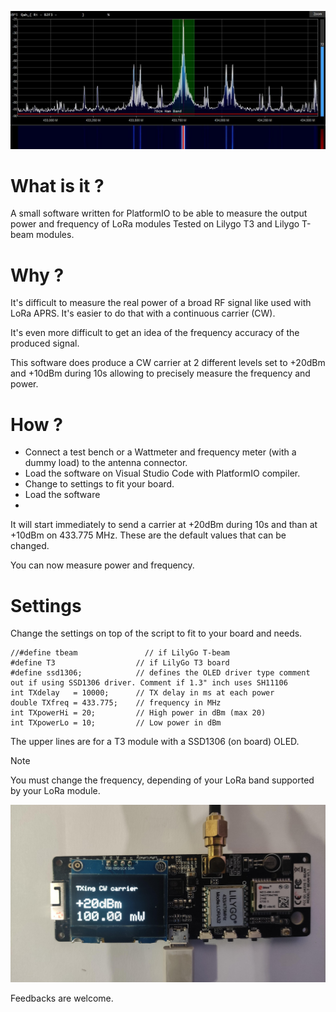 ![](Lora-measure.JPG)

# What is it ?
A small software written for PlatformIO to be able to measure the output power and frequency of LoRa modules
Tested on Lilygo T3 and Lilygo T-beam modules.

# Why ?
It's difficult to measure the real power of a broad RF signal like used with LoRa APRS. It's easier to do that with a continuous carrier (CW).

It's even more difficult to get an idea of the frequency accuracy of the produced signal.

This software does produce a CW carrier at 2 different levels set to +20dBm and +10dBm during 10s allowing to precisely measure the frequency and power.

# How ?
- Connect a test bench or a Wattmeter and frequency meter (with a dummy load) to the antenna connector.
- Load the software on Visual Studio Code with PlatformIO compiler.
- Change to settings to fit your board. 
- Load the software
- 
It will start immediately to send a carrier at +20dBm during 10s and than at +10dBm on 433.775 MHz. These are the default values that can be changed.

You can now measure power and frequency.

# Settings
Change the settings on top of the script to fit to your board and needs.

    //#define tbeam               // if LilyGo T-beam
    #define T3                  // if LilyGo T3 board
    #define ssd1306;            // defines the OLED driver type comment out if using SSD1306 driver. Comment if 1.3" inch uses SH11106
    int TXdelay   = 10000;      // TX delay in ms at each power
    double TXfreq = 433.775;    // frequency in MHz
    int TXpowerHi = 20;         // High power in dBm (max 20)
    int TXpowerLo = 10;         // Low power in dBm

The upper lines are for a T3 module with a SSD1306 (on board) OLED.
    
> [!NOTE]
You must change the frequency, depending of your LoRa band supported by your LoRa module.

![](TXpower_screen.jpg)

Feedbacks are welcome.  
